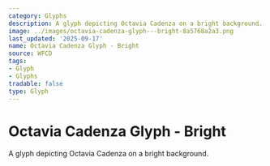 ```yaml
---
category: Glyphs
description: A glyph depicting Octavia Cadenza on a bright background.
image: ../images/octavia-cadenza-glyph---bright-8a5768a2a3.png
last_updated: '2025-09-17'
name: Octavia Cadenza Glyph - Bright
source: WFCD
tags:
- Glyph
- Glyphs
tradable: false
type: Glyph
---
```


# Octavia Cadenza Glyph - Bright

A glyph depicting Octavia Cadenza on a bright background.

